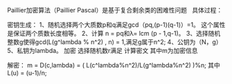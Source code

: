 Paillier加密算法（Paillier Pascal）是基于复合剩余类的困难性问题
  具体过程：

密钥生成：
  1、随机选择两个大质数p和q满足gcd（pq,(p-1)(q-1)）=1。 这个属性是保证两个质数长度相等。
  2、计算 n = pq和λ= lcm (p - 1,q-1)。
  3、选择随机整数g使得gcd(L(g^lambda % n^2) , n) = 1,满足g属于n^2;
  4、公钥为（N，g）
  5、私钥为lambda。
  加密
  选择随机数r满足
  计算密文
  其中m为加密信息
  
  解密：
  m = D(c,lambda) = ( L(c^lambda%n^2)/L(g^lambda%n^2) )%n;
  其中L(u) = (u-1)/n;

